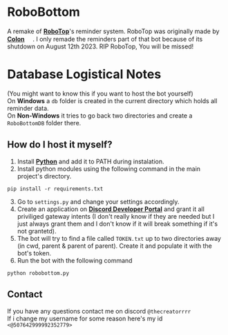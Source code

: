 # RoboBottom
A remake of **[RoboTop](https://robotop.xyz)**'s reminder system. RoboTop was originally made by **[Colon](https://gdcolon.com)** <img style="width: 15px; height: 15px;" src="https://cdn.discordapp.com/emojis/1132968267963715634.webp?size=64&name=fluff&quality=lossless"></img>. I only remade the reminders part of that bot because of its shutdown on August 12th 2023. RIP RoboTop, You will be missed!

# Database Logistical Notes
(You might want to know this if you want to host the bot yourself)\
On **Windows** a `db` folder is created in the current directory which holds all reminder data.\
On **Non-Windows** it tries to go back two directories and create a `RoboBottomDB` folder there.

## How do I host it myself?
1. Install **[Python](https://www.python.org/downloads/)** and add it to PATH during instalation.
2. Install python modules using the following command in the main project's directory.
```
pip install -r requirements.txt
```
3. Go to `settings.py` and change your settings accordingly.
4. Create an application on **[Discord Developer Portal](https://discord.com/developers/applications)** and grant it all priviliged gateway intents (I don't really know if they are needed but I just always grant them and I don't know if it will break something if it's not grantetd).
5. The bot will try to find a file called `TOKEN.txt` up to two directories away (in cwd, parent & parent of parent). Create it and populate it with the bot's token.
6. Run the bot with the following command
```
python robobottom.py
```
## Contact
If you have any questions contact me on discord `@thecreatorrrr`\
If i change my username for some reason here's my id `<@507642999992352779>`